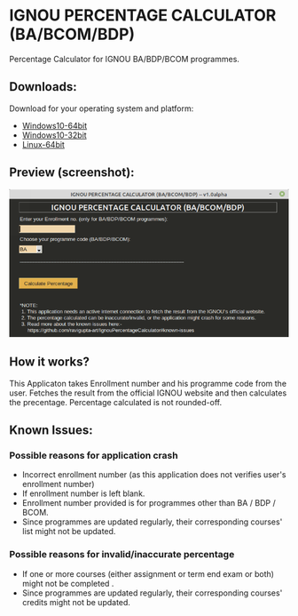 # IGNOU PERCENTAGE CALCULATOR (BA/BCOM/BDP)
Percentage Calculator for IGNOU BA/BDP/BCOM programmes.

## Downloads:
Download for your operating system and platform:
- [Windows10-64bit](https://github.com/ravigupta-art/IgnouPercentageCalculator/raw/master/dist/IgnouPercentageCalculator_BA_BDP_BCOM_64bit.exe)
- [Windows10-32bit](https://github.com/ravigupta-art/IgnouPercentageCalculator/blob/master/dist/IgnouPercentageCalculator_BA_BDP_BCOM_32bit.exe)
- [Linux-64bit](https://github.com/ravigupta-art/IgnouPercentageCalculator/raw/master/dist/IgnouPercentageCalculator_BA_BDP_BCOM)

## Preview (screenshot):
![Ignou Percentage Calculator (BA/BCOM/BDP) -- v1.0alpha screenshot](/docs/images/IgnouPercentageCalculator_BA_BDP_BCOM_preview.png "Ignou Percentage Calculator (BA/BCOM/BDP) -- v1.0alpha screenshot")

## How it works?
This Applicaton takes Enrollment number and his programme code from the user. Fetches the result from the official IGNOU website and then calculates the precentage. Percentage calculated is not rounded-off.

## Known Issues:
### Possible reasons for application crash
- Incorrect enrollment number (as this application does not verifies user's enrollment number)
- If enrollment number is left blank.
- Enrollment number provided is for programmes other than BA / BDP / BCOM.
- Since programmes are updated regularly, their corresponding courses' list might not be updated.

### Possible reasons for invalid/inaccurate percentage
- If one or more courses (either assignment or term end exam or both) might not be completed .
- Since programmes are updated regularly, their corresponding courses' credits might not be updated.


